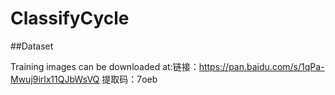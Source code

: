 # ClassifyCycle

##Dataset

Training images can be downloaded at:链接：https://pan.baidu.com/s/1qPa-Mwuj9irlx11QJbWsVQ    提取码：7oeb
